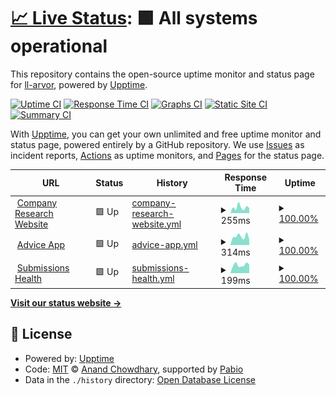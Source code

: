 # [📈 Live Status](https://demo.upptime.js.org): <!--live status--> **🟩 All systems operational**

This repository contains the open-source uptime monitor and status page for [ll-arvor](https://demo.upptime.js.org), powered by [Upptime](https://github.com/upptime/upptime).

[![Uptime CI](https://github.com/ll-arvor/system_health/workflows/Uptime%20CI/badge.svg)](https://github.com/ll-arvor/system_health/actions?query=workflow%3A%22Uptime+CI%22)
[![Response Time CI](https://github.com/ll-arvor/system_health/workflows/Response%20Time%20CI/badge.svg)](https://github.com/ll-arvor/system_health/actions?query=workflow%3A%22Response+Time+CI%22)
[![Graphs CI](https://github.com/ll-arvor/system_health/workflows/Graphs%20CI/badge.svg)](https://github.com/ll-arvor/system_health/actions?query=workflow%3A%22Graphs+CI%22)
[![Static Site CI](https://github.com/ll-arvor/system_health/workflows/Static%20Site%20CI/badge.svg)](https://github.com/ll-arvor/system_health/actions?query=workflow%3A%22Static+Site+CI%22)
[![Summary CI](https://github.com/ll-arvor/system_health/workflows/Summary%20CI/badge.svg)](https://github.com/ll-arvor/system_health/actions?query=workflow%3A%22Summary+CI%22)

With [Upptime](https://upptime.js.org), you can get your own unlimited and free uptime monitor and status page, powered entirely by a GitHub repository. We use [Issues](https://github.com/ll-arvor/system_health/issues) as incident reports, [Actions](https://github.com/ll-arvor/system_health/actions) as uptime monitors, and [Pages](https://demo.upptime.js.org) for the status page.

<!--start: status pages-->
<!-- This summary is generated by Upptime (https://github.com/upptime/upptime) -->
<!-- Do not edit this manually, your changes will be overwritten -->
<!-- prettier-ignore -->
| URL | Status | History | Response Time | Uptime |
| --- | ------ | ------- | ------------- | ------ |
| <img alt="" src="https://icons.duckduckgo.com/ip3/company-research.apps.arvorinsurance.com.ico" height="13"> [Company Research Website](https://company-research.apps.arvorinsurance.com/) | 🟩 Up | [company-research-website.yml](https://github.com/ArvorInsurance/system_health/commits/HEAD/history/company-research-website.yml) | <details><summary><img alt="Response time graph" src="./graphs/company-research-website/response-time-week.png" height="20"> 255ms</summary><br><a href="https://ArvorInsurance.github.io/system_health/history/company-research-website"><img alt="Response time 142" src="https://img.shields.io/endpoint?url=https%3A%2F%2Fraw.githubusercontent.com%2FArvorInsurance%2Fsystem_health%2FHEAD%2Fapi%2Fcompany-research-website%2Fresponse-time.json"></a><br><a href="https://ArvorInsurance.github.io/system_health/history/company-research-website"><img alt="24-hour response time 197" src="https://img.shields.io/endpoint?url=https%3A%2F%2Fraw.githubusercontent.com%2FArvorInsurance%2Fsystem_health%2FHEAD%2Fapi%2Fcompany-research-website%2Fresponse-time-day.json"></a><br><a href="https://ArvorInsurance.github.io/system_health/history/company-research-website"><img alt="7-day response time 255" src="https://img.shields.io/endpoint?url=https%3A%2F%2Fraw.githubusercontent.com%2FArvorInsurance%2Fsystem_health%2FHEAD%2Fapi%2Fcompany-research-website%2Fresponse-time-week.json"></a><br><a href="https://ArvorInsurance.github.io/system_health/history/company-research-website"><img alt="30-day response time 257" src="https://img.shields.io/endpoint?url=https%3A%2F%2Fraw.githubusercontent.com%2FArvorInsurance%2Fsystem_health%2FHEAD%2Fapi%2Fcompany-research-website%2Fresponse-time-month.json"></a><br><a href="https://ArvorInsurance.github.io/system_health/history/company-research-website"><img alt="1-year response time 142" src="https://img.shields.io/endpoint?url=https%3A%2F%2Fraw.githubusercontent.com%2FArvorInsurance%2Fsystem_health%2FHEAD%2Fapi%2Fcompany-research-website%2Fresponse-time-year.json"></a></details> | <details><summary><a href="https://ArvorInsurance.github.io/system_health/history/company-research-website">100.00%</a></summary><a href="https://ArvorInsurance.github.io/system_health/history/company-research-website"><img alt="All-time uptime 100.00%" src="https://img.shields.io/endpoint?url=https%3A%2F%2Fraw.githubusercontent.com%2FArvorInsurance%2Fsystem_health%2FHEAD%2Fapi%2Fcompany-research-website%2Fuptime.json"></a><br><a href="https://ArvorInsurance.github.io/system_health/history/company-research-website"><img alt="24-hour uptime 100.00%" src="https://img.shields.io/endpoint?url=https%3A%2F%2Fraw.githubusercontent.com%2FArvorInsurance%2Fsystem_health%2FHEAD%2Fapi%2Fcompany-research-website%2Fuptime-day.json"></a><br><a href="https://ArvorInsurance.github.io/system_health/history/company-research-website"><img alt="7-day uptime 100.00%" src="https://img.shields.io/endpoint?url=https%3A%2F%2Fraw.githubusercontent.com%2FArvorInsurance%2Fsystem_health%2FHEAD%2Fapi%2Fcompany-research-website%2Fuptime-week.json"></a><br><a href="https://ArvorInsurance.github.io/system_health/history/company-research-website"><img alt="30-day uptime 100.00%" src="https://img.shields.io/endpoint?url=https%3A%2F%2Fraw.githubusercontent.com%2FArvorInsurance%2Fsystem_health%2FHEAD%2Fapi%2Fcompany-research-website%2Fuptime-month.json"></a><br><a href="https://ArvorInsurance.github.io/system_health/history/company-research-website"><img alt="1-year uptime 100.00%" src="https://img.shields.io/endpoint?url=https%3A%2F%2Fraw.githubusercontent.com%2FArvorInsurance%2Fsystem_health%2FHEAD%2Fapi%2Fcompany-research-website%2Fuptime-year.json"></a></details>
| <img alt="" src="https://icons.duckduckgo.com/ip3/advice-pane.apps.arvorinsurance.com.ico" height="13"> [Advice App](https://advice-pane.apps.arvorinsurance.com/) | 🟩 Up | [advice-app.yml](https://github.com/ArvorInsurance/system_health/commits/HEAD/history/advice-app.yml) | <details><summary><img alt="Response time graph" src="./graphs/advice-app/response-time-week.png" height="20"> 314ms</summary><br><a href="https://ArvorInsurance.github.io/system_health/history/advice-app"><img alt="Response time 251" src="https://img.shields.io/endpoint?url=https%3A%2F%2Fraw.githubusercontent.com%2FArvorInsurance%2Fsystem_health%2FHEAD%2Fapi%2Fadvice-app%2Fresponse-time.json"></a><br><a href="https://ArvorInsurance.github.io/system_health/history/advice-app"><img alt="24-hour response time 213" src="https://img.shields.io/endpoint?url=https%3A%2F%2Fraw.githubusercontent.com%2FArvorInsurance%2Fsystem_health%2FHEAD%2Fapi%2Fadvice-app%2Fresponse-time-day.json"></a><br><a href="https://ArvorInsurance.github.io/system_health/history/advice-app"><img alt="7-day response time 314" src="https://img.shields.io/endpoint?url=https%3A%2F%2Fraw.githubusercontent.com%2FArvorInsurance%2Fsystem_health%2FHEAD%2Fapi%2Fadvice-app%2Fresponse-time-week.json"></a><br><a href="https://ArvorInsurance.github.io/system_health/history/advice-app"><img alt="30-day response time 279" src="https://img.shields.io/endpoint?url=https%3A%2F%2Fraw.githubusercontent.com%2FArvorInsurance%2Fsystem_health%2FHEAD%2Fapi%2Fadvice-app%2Fresponse-time-month.json"></a><br><a href="https://ArvorInsurance.github.io/system_health/history/advice-app"><img alt="1-year response time 251" src="https://img.shields.io/endpoint?url=https%3A%2F%2Fraw.githubusercontent.com%2FArvorInsurance%2Fsystem_health%2FHEAD%2Fapi%2Fadvice-app%2Fresponse-time-year.json"></a></details> | <details><summary><a href="https://ArvorInsurance.github.io/system_health/history/advice-app">100.00%</a></summary><a href="https://ArvorInsurance.github.io/system_health/history/advice-app"><img alt="All-time uptime 100.00%" src="https://img.shields.io/endpoint?url=https%3A%2F%2Fraw.githubusercontent.com%2FArvorInsurance%2Fsystem_health%2FHEAD%2Fapi%2Fadvice-app%2Fuptime.json"></a><br><a href="https://ArvorInsurance.github.io/system_health/history/advice-app"><img alt="24-hour uptime 100.00%" src="https://img.shields.io/endpoint?url=https%3A%2F%2Fraw.githubusercontent.com%2FArvorInsurance%2Fsystem_health%2FHEAD%2Fapi%2Fadvice-app%2Fuptime-day.json"></a><br><a href="https://ArvorInsurance.github.io/system_health/history/advice-app"><img alt="7-day uptime 100.00%" src="https://img.shields.io/endpoint?url=https%3A%2F%2Fraw.githubusercontent.com%2FArvorInsurance%2Fsystem_health%2FHEAD%2Fapi%2Fadvice-app%2Fuptime-week.json"></a><br><a href="https://ArvorInsurance.github.io/system_health/history/advice-app"><img alt="30-day uptime 100.00%" src="https://img.shields.io/endpoint?url=https%3A%2F%2Fraw.githubusercontent.com%2FArvorInsurance%2Fsystem_health%2FHEAD%2Fapi%2Fadvice-app%2Fuptime-month.json"></a><br><a href="https://ArvorInsurance.github.io/system_health/history/advice-app"><img alt="1-year uptime 100.00%" src="https://img.shields.io/endpoint?url=https%3A%2F%2Fraw.githubusercontent.com%2FArvorInsurance%2Fsystem_health%2FHEAD%2Fapi%2Fadvice-app%2Fuptime-year.json"></a></details>
| <img alt="" src="https://icons.duckduckgo.com/ip3/submissions.apps.arvorinsurance.com.ico" height="13"> [Submissions Health](https://submissions.apps.arvorinsurance.com/api/health) | 🟩 Up | [submissions-health.yml](https://github.com/ArvorInsurance/system_health/commits/HEAD/history/submissions-health.yml) | <details><summary><img alt="Response time graph" src="./graphs/submissions-health/response-time-week.png" height="20"> 199ms</summary><br><a href="https://ArvorInsurance.github.io/system_health/history/submissions-health"><img alt="Response time 232" src="https://img.shields.io/endpoint?url=https%3A%2F%2Fraw.githubusercontent.com%2FArvorInsurance%2Fsystem_health%2FHEAD%2Fapi%2Fsubmissions-health%2Fresponse-time.json"></a><br><a href="https://ArvorInsurance.github.io/system_health/history/submissions-health"><img alt="24-hour response time 219" src="https://img.shields.io/endpoint?url=https%3A%2F%2Fraw.githubusercontent.com%2FArvorInsurance%2Fsystem_health%2FHEAD%2Fapi%2Fsubmissions-health%2Fresponse-time-day.json"></a><br><a href="https://ArvorInsurance.github.io/system_health/history/submissions-health"><img alt="7-day response time 199" src="https://img.shields.io/endpoint?url=https%3A%2F%2Fraw.githubusercontent.com%2FArvorInsurance%2Fsystem_health%2FHEAD%2Fapi%2Fsubmissions-health%2Fresponse-time-week.json"></a><br><a href="https://ArvorInsurance.github.io/system_health/history/submissions-health"><img alt="30-day response time 262" src="https://img.shields.io/endpoint?url=https%3A%2F%2Fraw.githubusercontent.com%2FArvorInsurance%2Fsystem_health%2FHEAD%2Fapi%2Fsubmissions-health%2Fresponse-time-month.json"></a><br><a href="https://ArvorInsurance.github.io/system_health/history/submissions-health"><img alt="1-year response time 232" src="https://img.shields.io/endpoint?url=https%3A%2F%2Fraw.githubusercontent.com%2FArvorInsurance%2Fsystem_health%2FHEAD%2Fapi%2Fsubmissions-health%2Fresponse-time-year.json"></a></details> | <details><summary><a href="https://ArvorInsurance.github.io/system_health/history/submissions-health">100.00%</a></summary><a href="https://ArvorInsurance.github.io/system_health/history/submissions-health"><img alt="All-time uptime 99.82%" src="https://img.shields.io/endpoint?url=https%3A%2F%2Fraw.githubusercontent.com%2FArvorInsurance%2Fsystem_health%2FHEAD%2Fapi%2Fsubmissions-health%2Fuptime.json"></a><br><a href="https://ArvorInsurance.github.io/system_health/history/submissions-health"><img alt="24-hour uptime 100.00%" src="https://img.shields.io/endpoint?url=https%3A%2F%2Fraw.githubusercontent.com%2FArvorInsurance%2Fsystem_health%2FHEAD%2Fapi%2Fsubmissions-health%2Fuptime-day.json"></a><br><a href="https://ArvorInsurance.github.io/system_health/history/submissions-health"><img alt="7-day uptime 100.00%" src="https://img.shields.io/endpoint?url=https%3A%2F%2Fraw.githubusercontent.com%2FArvorInsurance%2Fsystem_health%2FHEAD%2Fapi%2Fsubmissions-health%2Fuptime-week.json"></a><br><a href="https://ArvorInsurance.github.io/system_health/history/submissions-health"><img alt="30-day uptime 99.81%" src="https://img.shields.io/endpoint?url=https%3A%2F%2Fraw.githubusercontent.com%2FArvorInsurance%2Fsystem_health%2FHEAD%2Fapi%2Fsubmissions-health%2Fuptime-month.json"></a><br><a href="https://ArvorInsurance.github.io/system_health/history/submissions-health"><img alt="1-year uptime 99.82%" src="https://img.shields.io/endpoint?url=https%3A%2F%2Fraw.githubusercontent.com%2FArvorInsurance%2Fsystem_health%2FHEAD%2Fapi%2Fsubmissions-health%2Fuptime-year.json"></a></details>

<!--end: status pages-->

[**Visit our status website →**](https://demo.upptime.js.org)

## 📄 License

- Powered by: [Upptime](https://github.com/upptime/upptime)
- Code: [MIT](./LICENSE) © [Anand Chowdhary](https://anandchowdhary.com), supported by [Pabio](https://pabio.com)
- Data in the `./history` directory: [Open Database License](https://opendatacommons.org/licenses/odbl/1-0/)
